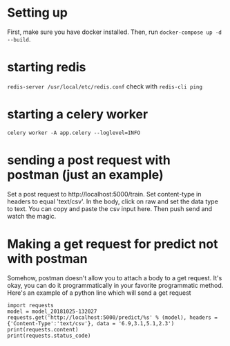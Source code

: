 # Setting up

First, make sure you have docker installed.  Then, run ``` docker-compose up -d --build ```.


# starting redis
```redis-server /usr/local/etc/redis.conf```
check with ```redis-cli ping```

# starting a celery worker
```celery worker -A app.celery --loglevel=INFO```

# sending a post request with postman (just an example)

Set a post request to http://localhost:5000/train.  Set content-type in headers to equal 'text/csv'.  In the body, click on raw and set the data type to text.  You can copy and paste the csv input here.  Then push send and watch the magic.

# Making a get request for predict not with postman
Somehow, postman doesn't allow you to attach a body to a get request.  It's okay, you can do it programmatically in your favorite programmatic method.  Here's an example of a python line which will send a get request
```
import requests
model = model_20181025-132027
requests.get('http://localhost:5000/predict/%s' % (model), headers = {'Content-Type':'text/csv'}, data = '6.9,3.1,5.1,2.3')
print(requests.content)
print(requests.status_code)
```

